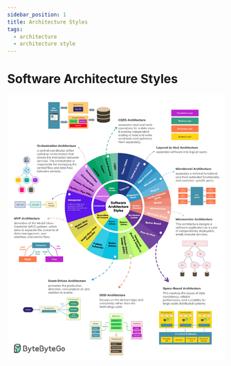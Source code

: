 ```yaml
---
sidebar_position: 1
title: Architecture Styles
tags:
  - architecture
  - architecture style
---
```


# Software Architecture Styles

![Architecture Styles](./images/software-architecture-styles.jpg)